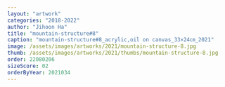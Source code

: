 ```yaml
---
layout: "artwork"
categories: "2018-2022"
author: "Jihoon Ha"
title: "mountain-structure#8"
caption: "mountain-structure#8_acrylic,oil on canvas_33×24㎝_2021"
image: /assets/images/artworks/2021/mountain-structure-8.jpg
thumb: /assets/images/artworks/2021/thumbs/mountain-structure-8.jpg
order: 22080206
sizeScore: 02
orderByYear: 2021034
---
```

